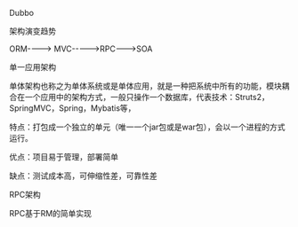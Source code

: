 Dubbo

架构演变趋势

ORM----> MVC----->RPC--->SOA  

单一应用架构

单体架构也称之为单体系统或是单体应用，就是一种把系统中所有的功能，模块耦合在一个应用中的架构方式，一般只操作一个数据库，代表技术：Struts2，SpringMVC，Spring，Mybatis等，

特点：打包成一个独立的单元（唯一一个jar包或是war包），会以一个进程的方式运行。

优点：项目易于管理，部署简单

缺点：测试成本高，可伸缩性差，可靠性差

RPC架构

RPC基于RM的简单实现